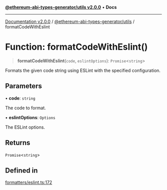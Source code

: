 [**@ethereum-abi-types-generator/utils v2.0.0**](../README.md) • **Docs**

***

[Documentation v2.0.0](../../../packages.md) / [@ethereum-abi-types-generator/utils](../README.md) / formatCodeWithEslint

# Function: formatCodeWithEslint()

> **formatCodeWithEslint**(`code`, `eslintOptions`): `Promise`\<`string`\>

Formats the given code string using ESLint with the specified configuration.

## Parameters

• **code**: `string`

The code to format.

• **eslintOptions**: `Options`

The ESLint options.

## Returns

`Promise`\<`string`\>

## Defined in

[formatters/eslint.ts:172](https://github.com/niZmosis/ethereum-abi-types-generator/blob/34014c6ac1a58a7622fbd21e7421270aae38bf36/packages/utils/src/formatters/eslint.ts#L172)
